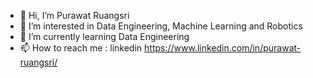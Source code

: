 - 👋 Hi, I’m Purawat Ruangsri
- 👀 I’m interested in Data Engineering, Machine Learning and Robotics
- 🌱 I’m currently learning Data Engineering
- 📫 How to reach me : linkedin https://www.linkedin.com/in/purawat-ruangsri/

<!---
purawatr2/purawatr2 is a ✨ special ✨ repository because its `README.md` (this file) appears on your GitHub profile.
You can click the Preview link to take a look at your changes.
--->
